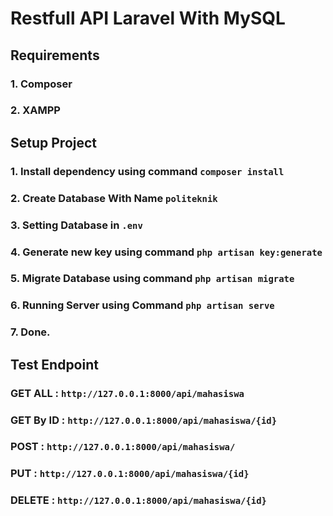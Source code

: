 # Restfull API Laravel With MySQL

## Requirements
### 1. Composer
### 2. XAMPP

## Setup Project
### 1. Install dependency using command `composer install`
### 2. Create Database With Name `politeknik`
### 3. Setting Database in `.env`
### 4. Generate new key using command `php artisan key:generate`
### 5. Migrate Database using command `php artisan migrate`
### 6. Running Server using Command `php artisan serve`
### 7. Done.

## Test Endpoint
### GET ALL : `http://127.0.0.1:8000/api/mahasiswa`
### GET By ID : `http://127.0.0.1:8000/api/mahasiswa/{id}`
### POST : `http://127.0.0.1:8000/api/mahasiswa/`
### PUT : `http://127.0.0.1:8000/api/mahasiswa/{id}`
### DELETE : `http://127.0.0.1:8000/api/mahasiswa/{id}`
